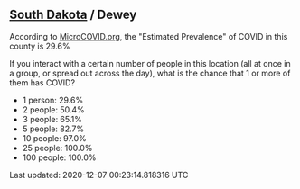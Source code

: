 
## [South Dakota](/united-states/south-dakota) / Dewey

According to [MicroCOVID.org](http://microcovid.org),
the "Estimated Prevalence" of COVID in this county is 29.6%

If you interact with a certain number of people in this location
(all at once in a group, or spread out across the day), what is the chance that
1 or more of them has COVID?

- 1 person: 29.6%
- 2 people: 50.4%
- 3 people: 65.1%
- 5 people: 82.7%
- 10 people: 97.0%
- 25 people: 100.0%
- 100 people: 100.0%

Last updated: 2020-12-07 00:23:14.818316 UTC
